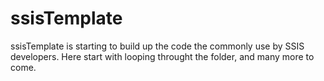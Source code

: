# ssisTemplate
ssisTemplate is starting to build up the code the commonly use by SSIS developers. Here start with looping throught the folder, and many more to come.
